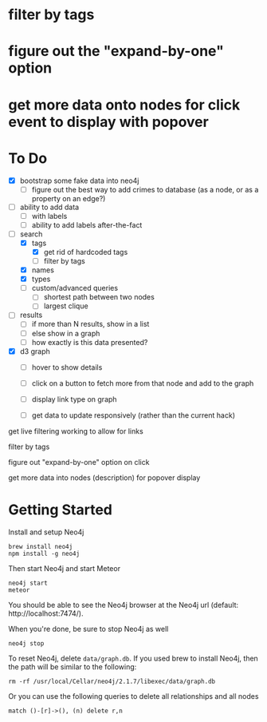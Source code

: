 
# filter by tags

# figure out the "expand-by-one" option

# get more data onto nodes for click event to display with popover

# To Do

- [x] bootstrap some fake data into neo4j
  - [ ] figure out the best way to add crimes to database (as a node, or as a property on an edge?)
- [ ] ability to add data
  - [ ] with labels
  - [ ] ability to add labels after-the-fact
- [ ] search
  - [x] tags
    - [x] get rid of hardcoded tags
    - [ ] filter by tags
  - [x] names
  - [x] types
  - [ ] custom/advanced queries
    - [ ] shortest path between two nodes
    - [ ] largest clique
- [ ] results
  - [ ] if more than N results, show in a list
  - [ ] else show in a graph
  - [ ] how exactly is this data presented?
- [x] d3 graph
  - [ ] hover to show details
  - [ ] click on a button to fetch more from that node and add to the graph
  - [ ] display link type on graph
  - [ ] get data to update responsively (rather than the current hack)


get live filtering working to allow for links

filter by tags

figure out "expand-by-one" option on click

get more data into nodes (description) for popover display




# Getting Started

Install and setup Neo4j

    brew install neo4j
    npm install -g neo4j

Then start Neo4j and start Meteor

    neo4j start
    meteor

You should be able to see the Neo4j browser at the Neo4j url (default: http://localhost:7474/).

When you're done, be sure to stop Neo4j as well

    neo4j stop

To reset Neo4j, delete `data/graph.db`. If you used brew to install Neo4j, then the path will be similar to the following:

    rm -rf /usr/local/Cellar/neo4j/2.1.7/libexec/data/graph.db

Or you can use the following queries to delete all relationships and all nodes

    match ()-[r]->(), (n) delete r,n
